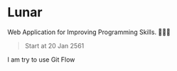 # Lunar
Web Application for Improving Programming Skills. 👨🏻‍💻 

> Start at 20 Jan 2561

I am try to use Git Flow
